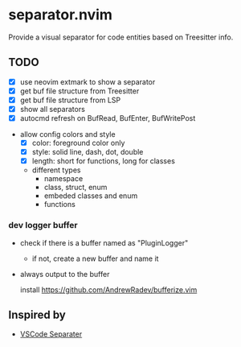 # separator.nvim

Provide a visual separator for code entities based on Treesitter info.

## TODO

- [x] use neovim extmark to show a separator
- [x] get buf file structure from Treesitter
- [x] get buf file structure from LSP
- [x] show all separators
- [x] autocmd refresh on BufRead, BufEnter, BufWritePost
- allow config colors and style
  - [x] color: foreground color only
  - [x] style: solid line, dash, dot, double
  - [x] length: short for functions, long for classes
  - different types
    - namespace
    - class, struct, enum
    - embeded classes and enum
    - functions

### dev logger buffer

- check if there is a buffer named as "PluginLogger"
  - if not, create a new buffer and name it
- always output to the buffer

  install https://github.com/AndrewRadev/bufferize.vim

## Inspired by

- [VSCode Separater](https://marketplace.visualstudio.com/items?itemName=alefragnani.separators)
